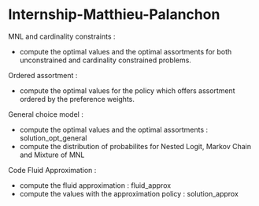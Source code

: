 # Internship-Matthieu-Palanchon

MNL and cardinality constraints : 
- compute the optimal values and the optimal assortments for both unconstrained and cardinality constrained problems.

Ordered assortment :
- compute the optimal values for the policy which offers assortment ordered by the preference weights.

General choice model :
- compute the optimal values and the optimal assortments : solution_opt_general
- compute the distribution of probabilites for Nested Logit, Markov Chain and Mixture of MNL

Code Fluid Approximation :
- compute the fluid approximation : fluid_approx
- compute the values with the approximation policy : solution_approx
